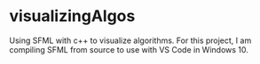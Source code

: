# visualizingAlgos
Using SFML with c++ to visualize algorithms. For this project, I am compiling SFML from source to use with VS Code in Windows 10.
